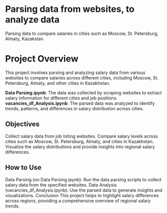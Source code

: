 # Parsing data from websites, to analyze data 
Parsing data to compare salaries in cities such as Moscow, St. Petersburg, Almaty, Kazakstan

# Project Overview

This project involves parsing and analyzing salary data from various websites to compare salaries across different cities, including Moscow, St. Petersburg, Almaty, and other cities in Kazakhstan.

**Data Parsing.ipynb**: The data was collected by scraping websites to extract salary information for different cities and job positions.
**vacancies_df_Analysis.ipynb**: The parsed data was analyzed to identify trends, patterns, and differences in salary distribution across cities.

## Objectives
Collect salary data from job listing websites.
Compare salary levels across cities such as Moscow, St. Petersburg, Almaty, and cities in Kazakhstan.
Visualize the salary distributions and provide insights into regional salary differences.

## How to Use
Data Parsing (on Data Parsing.ipynb):
Run the data parsing scripts to collect salary data from the specified websites.
Data Analysis (vacancies_df_Analysis.ipynb):
Use the parsed data to generate insights and visualizations.
Conclusion
This project helps to highlight salary differences across regions, providing a comprehensive overview of regional salary trends.
